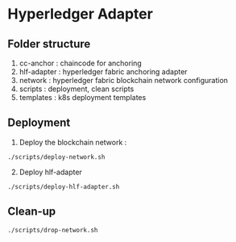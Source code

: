 # Hyperledger Adapter

## Folder structure

1. cc-anchor : chaincode for anchoring
2. hlf-adapter : hyperledger fabric anchoring adapter
3. network : hyperledger fabric blockchain network configuration
4. scripts : deployment, clean scripts
5. templates : k8s deployment templates

## Deployment

1. Deploy the blockchain network :
```shell
./scripts/deploy-network.sh
```

2. Deploy hlf-adapter
```shell
./scripts/deploy-hlf-adapter.sh
```
## Clean-up
```shell
./scripts/drop-network.sh
```
